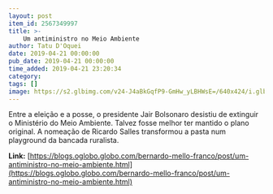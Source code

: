 ```yaml
---
layout: post
item_id: 2567349997
title: >-
    Um antiministro no Meio Ambiente
author: Tatu D'Oquei
date: 2019-04-21 00:00:00
pub_date: 2019-04-21 00:00:00
time_added: 2019-04-21 23:20:34
category: 
tags: []
image: https://s2.glbimg.com/v24-J4aBkGqfP9-GmHw_yLBHWsE=/640x424/i.glbimg.com/og/ig/infoglobo1/f/original/2019/02/12/80868595_bsb_-_brasilia_-_brasil_-_29-01-2019_-_pa_-_tragedia_de_brumadinho_-_entrevista_coletiva_ap.jpg
---
```


Entre a eleição e a posse, o presidente Jair Bolsonaro desistiu de extinguir o Ministério do Meio Ambiente. Talvez fosse melhor ter mantido o plano original. A nomeação de Ricardo Salles transformou a pasta num playground da bancada ruralista.

**Link:** [https://blogs.oglobo.globo.com/bernardo-mello-franco/post/um-antiministro-no-meio-ambiente.html](https://blogs.oglobo.globo.com/bernardo-mello-franco/post/um-antiministro-no-meio-ambiente.html)

